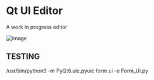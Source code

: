 # Qt UI Editor

A work in progress editor

![image](https://github.com/user-attachments/assets/5031645d-404d-476f-97c5-3155cd6d73c6)


## TESTING

/usr/bin/python3 -m PyQt6.uic.pyuic form.ui -o Form_Ui.py
